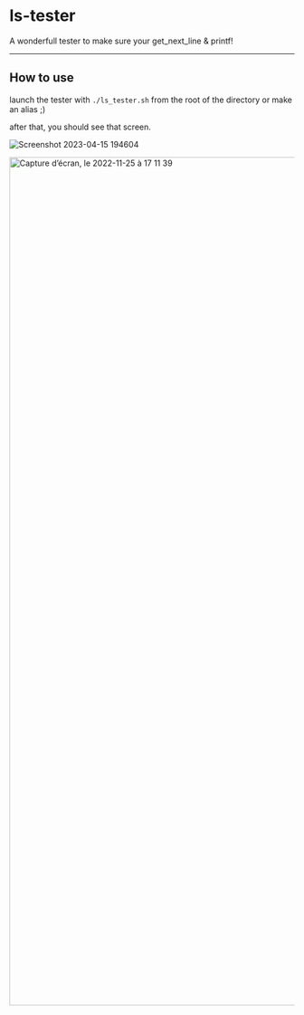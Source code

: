 # ls-tester #

A wonderfull tester to make sure your get_next_line & printf!

---
## How to use ##
launch the tester with `./ls_tester.sh` from the root of the directory or make an alias ;)

after that, you should see that screen.

![Screenshot 2023-04-15 194604](https://user-images.githubusercontent.com/41463323/232258688-7c82df9a-e631-4edb-aef7-8b4b96c9213c.png)



<img width="1499" alt="Capture d’écran, le 2022-11-25 à 17 11 39" src="https://user-images.githubusercontent.com/114107506/204059443-3389b742-a4d5-4261-9ff3-619998f6e74a.png">
